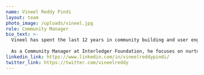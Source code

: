 ```yaml
---
name: Vineel Reddy Pindi
layout: team
photo_image: /uploads/vineel.jpg
role: Community Manager
bio_text: >-
  Vineel has spent the last 12 years in community building and user engagement across Technology and Creator ecosystems. With a background in Community Strategy and Advocacy, he helped build global programs, campaigns, and events.<br /><br />
  
  As a Community Manager at Interledger Foundation, he focuses on nurturing and growing the Interledger Community. Vineel is passionate about Creator Economy, Creative Problem Solving, Technology, and Design that enable and empower individuals. Before joining the Interledger Foundation, Vineel was the founder at Collab House.
linkedin_link: https://www.linkedin.com/in/vineelreddypindi/
twitter_link: https://twitter.com/vineelreddy
---
```

